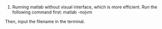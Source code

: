 1. Running matlab without visual interface, which is more efficient.
Run the following command first: 
matlab -nojvm

Then, input the filename in the terminal.
